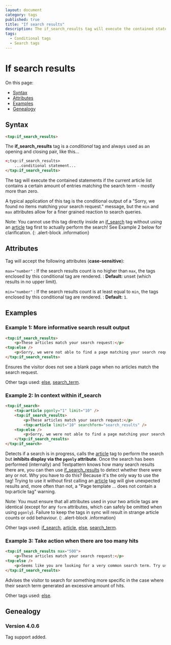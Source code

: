 ```yaml
---
layout: document
category: tags
published: true
title: "If search results"
description: The if_search_results tag will execute the contained statements if the current article list contains a certain amount of entries matching a search.
tags:
  - Conditional tags
  - Search tags
---
```


# If search results

On this page:

* [Syntax](#syntax)
* [Attributes](#attributes)
* [Examples](#examples)
* [Genealogy](#genealogy)

## Syntax

~~~ html
<txp:if_search_results>
~~~

The **if_search_results** tag is a *conditional* tag and always used as an opening and closing pair, like this...

~~~ html
<;txp:if_search_results>
    ...conditional statement...
</txp:if_search_results>
~~~

The tag will execute the contained statements if the current article list contains a certain amount of entries matching the search term - mostly more than zero.

A typical application of this tag is the conditional output of a "Sorry, we found no items matching your search request." message, but the `min` and `max` attributes allow for a finer grained reaction to search queries.

Note: You cannot use this tag directly inside an [if_search](if-search) tag without using an [article](article) tag first to actually perform the search! See Example 2 below for clarification.
{: .alert-block .information}

## Attributes

Tag will accept the following attributes (**case-sensitive**):

`max="number"`
: If the search results count is no higher than `max`, the tags enclosed by this conditional tag are rendered.
: **Default:** unset (which results in no upper limit).

`min="number"`
: If the search results count is at least equal to `min`, the tags enclosed by this conditional tag are rendered.
: **Default:** `1`.

## Examples

### Example 1: More informative search result output

~~~ html
<txp:if_search_results>
    <p>These articles match your search request:</p>
<txp:else />
    <p>Sorry, we were not able to find a page matching your search request <q><txp:search_term /></q>.</p>
</txp:if_search_results>
~~~

Ensures the visitor does not see a blank page when no articles match the search request.

Other tags used: [else](else), [search_term](search-term).

### Example 2: In context within if_search

~~~ html
<txp:if_search>
    <txp:article pgonly="1" limit="10" />
    <txp:if_search_results>
        <p>These articles match your search request:</p>
        <txp:article limit="10" searchform="search_results" />
    <txp:else />
        <p>Sorry, we were not able to find a page matching your search request <q><txp:search_term /></q>.</p>
    </txp:if_search_results>
</txp:if_search>
~~~

Detects if a search is in progress, calls the [article](article) tag to perform the search but **inhibits display via the `pgonly` attribute**. Once the search has been performed (internally) and Textpattern knows how many search results there are, you can then use [if_search_results](if-search-results) to detect whether there were any or not. Why you have to do this? Because it's the only way to use the tag! Trying to use it without first calling an [article](article) tag will give unexpected results and, more often than not, a "Page template ... does not contain a txp:article tag" warning.

Note: You must ensure that all attributes used in your two article tags are identical (except for any `form` attributes, which can safely be omitted when using `pgonly`). Failure to keep the tags in sync will result in strange article counts or odd behaviour.
{: .alert-block .information}

Other tags used: [if_search](if-search), [article](article), [else](else), [search_term](search-term).

### Example 3: Take action when there are too many hits

~~~ html
<txp:if_search_results max="500">
    <p>These articles match your search request:</p>
<txp:else />
    <p>Seems like you are looking for a very common search term. Try using a more specific search phrase.</p>
</txp:if_search_results>
~~~

Advises the visitor to search for something more specific in the case where their search term generated an excessive amount of hits.

Other tags used: [else](else).

## Genealogy

### Version 4.0.6

Tag support added.

